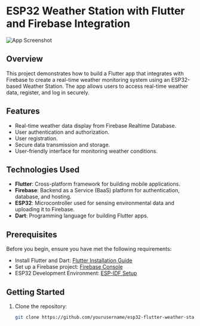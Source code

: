 # ESP32 Weather Station with Flutter and Firebase Integration

![App Screenshot](https://github.com/irehmaan/Flutter-App-for-Esp32-based-Weather-Station/raw/master/LogIn%Screen.png)

## Overview

This project demonstrates how to build a Flutter app that integrates with Firebase to create a real-time weather monitoring system using an ESP32-based Weather Station. The app allows users to access real-time weather data, register, and log in securely.

## Features

- Real-time weather data display from Firebase Realtime Database.
- User authentication and authorization.
- User registration.
- Secure data transmission and storage.
- User-friendly interface for monitoring weather conditions.

## Technologies Used

- **Flutter**: Cross-platform framework for building mobile applications.
- **Firebase**: Backend as a Service (BaaS) platform for authentication, database, and hosting.
- **ESP32**: Microcontroller used for sensing environmental data and uploading it to Firebase.
- **Dart**: Programming language for building Flutter apps.

## Prerequisites

Before you begin, ensure you have met the following requirements:

- Install Flutter and Dart: [Flutter Installation Guide](https://flutter.dev/docs/get-started/install)
- Set up a Firebase project: [Firebase Console](https://console.firebase.google.com/)
- ESP32 Development Environment: [ESP-IDF Setup](https://docs.espressif.com/projects/esp-idf/en/latest/esp32/get-started/)

## Getting Started

1. Clone the repository:

   ```bash
   git clone https://github.com/yourusername/esp32-flutter-weather-station.git
